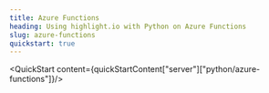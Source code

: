 ```yaml
---
title: Azure Functions
heading: Using highlight.io with Python on Azure Functions
slug: azure-functions
quickstart: true
---
```


<QuickStart content={quickStartContent["server"]["python/azure-functions"]}/>

